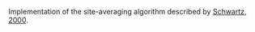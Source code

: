 Implementation of the site-averaging algorithm described by [Schwartz, 2000](https://journals.lww.com/epidem/Fulltext/2000/05000/The_Distributed_Lag_between_Air_Pollution_and.16.aspx).
